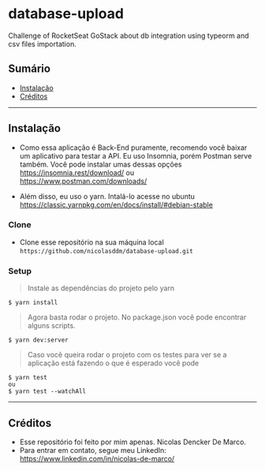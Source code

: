 # database-upload
Challenge of RocketSeat GoStack about db integration using typeorm and csv files importation.

## Sumário 

- [Instalação](#instalação)
- [Créditos](#créditos)

---

## Instalação

- Como essa aplicação é Back-End puramente, recomendo você baixar um aplicativo para testar a API. Eu uso Insomnia, porém Postman serve também. 
Você pode instalar umas dessas opções https://insomnia.rest/download/ ou https://www.postman.com/downloads/

- Além disso, eu uso o yarn. Intalá-lo acesse no ubuntu https://classic.yarnpkg.com/en/docs/install/#debian-stable

### Clone

- Clone esse repositório na sua máquina local `https://github.com/nicolasddm/database-upload.git`

### Setup

> Instale as dependências do projeto pelo yarn

```shell
$ yarn install
```

> Agora basta rodar o projeto. No package.json você pode encontrar alguns scripts.

```shell
$ yarn dev:server
```

> Caso você queira rodar o projeto com os testes para ver se a aplicação está fazendo o que é esperado você pode

```shell
$ yarn test
ou
$ yarn test --watchAll
```
---

## Créditos
 - Esse repositório foi feito por mim apenas. Nicolas Dencker De Marco.
 - Para entrar em contato, segue meu LinkedIn: https://www.linkedin.com/in/nicolas-de-marco/
